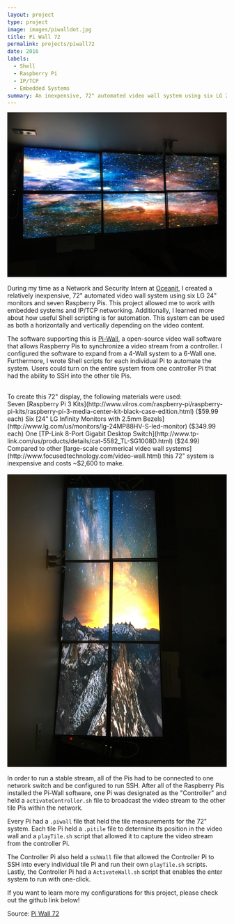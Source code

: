 ```yaml
---
layout: project
type: project
image: images/piwalldot.jpg
title: Pi Wall 72
permalink: projects/piwall72
date: 2016
labels:
  - Shell
  - Raspberry Pi
  - IP/TCP
  - Embedded Systems
summary: An inexpensive, 72" automated video wall system using six LG 24" monitors and seven Raspberry Pis for Oceanit Laboratories, Inc. 
---
```

<img class class="ui medium right floated rounded image" src="../images/piwall2.jpg">

During my time as a Network and Security Intern at [Oceanit](http://www.oceanit.com/), I created a relatively inexpensive, 72" automated video wall system using six LG 24" monitors and seven Raspberry Pis. This project allowed me to work with embedded systems and IP/TCP networking. Additionally, I learned more about how useful Shell scripting is for automation. This system can be used as both a horizontally and vertically depending on the video content.

The software supporting this is [Pi-Wall](https://github.com/vigsterkr/pi-wall), a open-source video wall software that allows Raspberry Pis to synchronize a video stream from a controller. I configured the software to expand from a 4-Wall system to a 6-Wall one. Furthermore, I wrote Shell scripts for each individual Pi to automate the system. Users could turn on the entire system from one controller Pi that had the ability to SSH into the other tile Pis.

<br>
To create this 72" display, the following materials were used: 
<br>
Seven [Raspberry Pi 3 Kits](http://www.vilros.com/raspberry-pi/raspberry-pi-kits/raspberry-pi-3-media-center-kit-black-case-edition.html) ($59.99 each)
Six [24" LG Infinity Monitors with 2.5mm Bezels](http://www.lg.com/us/monitors/lg-24MP88HV-S-led-monitor) ($349.99 each)
One [TP-Link 8-Port Gigabit Desktop Switch](http://www.tp-link.com/us/products/details/cat-5582_TL-SG1008D.html) ($24.99)
<br>
Compared to other [large-scale commerical video wall systems](http://www.focusedtechnology.com/video-wall.html) this 72" system is inexpensive and costs ~$2,600 to make. 
<br>
<br>
<img class class="ui medium left floated rounded image" src="../images/piwall1.jpg">
<br>

In order to run a stable stream, all of the Pis had to be connected to one network switch and be configured to run SSH.
After all of the Raspberry Pis installed the Pi-Wall software, one Pi was designated as the "Controller" and held a ``activateController.sh`` file to broadcast the video stream to the other tile Pis within the network.

Every Pi had a ``.piwall`` file that held the tile measurements for the 72" system.
Each tile Pi held a ``.pitile`` file to determine its position in the video wall and a ``playTile.sh`` script that allowed it to capture the video stream from the controller Pi.

The Controller Pi also held a ``sshWall`` file that allowed the Controller Pi to SSH into every individual tile Pi and run their own ``playTile.sh`` scripts.
Lastly, the Controller Pi had a ``ActivateWall.sh`` script that enables the enter system to run with one-click. 

If you want to learn more my configurations for this project, please check out the github link below!

Source: <a href="https://github.com/chrisnguyenhi/piwall72"><i class="large github icon"></i>Pi Wall 72</a>

